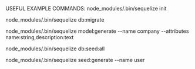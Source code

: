 USEFUL EXAMPLE COMMANDS:
node_modules/.bin/sequelize init

node_modules/.bin/sequelize db:migrate

node_modules/.bin/sequelize model:generate --name company --attributes name:string,description:text

node_modules/.bin/sequelize db:seed:all

node_modules/.bin/sequelize seed:generate --name user

